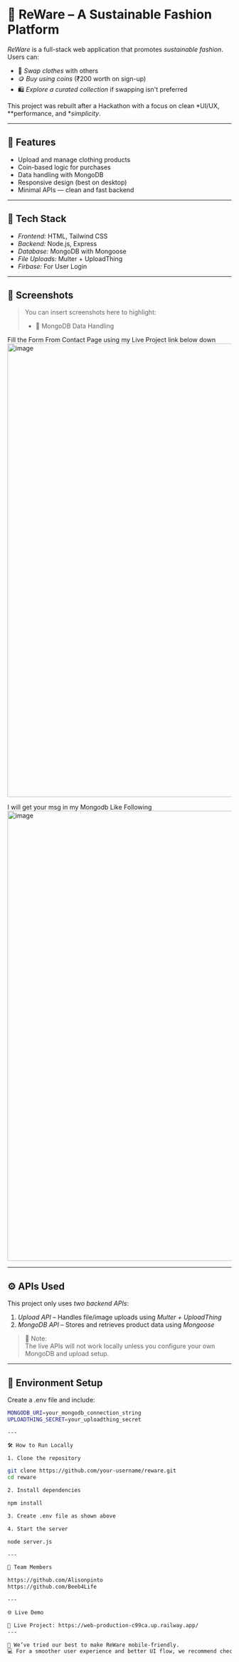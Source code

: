 # 👕 ReWare – A Sustainable Fashion Platform

*ReWare* is a full-stack web application that promotes *sustainable fashion*.  
Users can:
- 🔁 *Swap clothes* with others
- 🪙 *Buy using coins* (₹200 worth on sign-up)
- 🛍 *Explore a curated collection* if swapping isn't preferred

This project was rebuilt after a Hackathon with a focus on clean *UI/UX, **performance, and **simplicity*.

---

## 🚀 Features

- Upload and manage clothing products
- Coin-based logic for purchases
- Data handling with MongoDB
- Responsive design (best on desktop)
- Minimal APIs — clean and fast backend

---

## 🧪 Tech Stack

- *Frontend:* HTML, Tailwind CSS  
- *Backend:* Node.js, Express  
- *Database:* MongoDB with Mongoose  
- *File Uploads:* Multer + UploadThing
- *Firbase:* For User Login

---

## 📸 Screenshots

> You can insert screenshots here to highlight:
> - 🧾 MongoDB Data Handling

Fill the Form From Contact Page using my Live Project link below down
<img width="1920" height="1020" alt="image" src="https://github.com/user-attachments/assets/762f7a38-2b36-4f3d-9ac7-7ac52268bec6" />

I will get your msg in my Mongodb Like Following 
<img width="1773" height="1012" alt="image" src="https://github.com/user-attachments/assets/d89f9bfe-25f0-49a8-93a4-e12059ee1f4f" />



---

## ⚙ APIs Used

This project only uses *two backend APIs*:
1. *Upload API* – Handles file/image uploads using *Multer + UploadThing*
2. *MongoDB API* – Stores and retrieves product data using *Mongoose*

> 🔐 Note:  
> The live APIs will not work locally unless you configure your own MongoDB and upload setup.

---

## 📂 Environment Setup

Create a .env file and include:

```bash
MONGODB_URI=your_mongodb_connection_string
UPLOADTHING_SECRET=your_uploadthing_secret

---

🛠 How to Run Locally

1. Clone the repository

git clone https://github.com/your-username/reware.git
cd reware

2. Install dependencies

npm install

3. Create .env file as shown above

4. Start the server

node server.js

---

👥 Team Members

https://github.com/Alisonpinto
https://github.com/Beeb4Life

---

🌐 Live Demo 

🔗 Live Project: https://web-production-c99ca.up.railway.app/
---

📱 We’ve tried our best to make ReWare mobile-friendly.
💻 For a smoother user experience and better UI flow, we recommend checking it out on a laptop or desktop.
